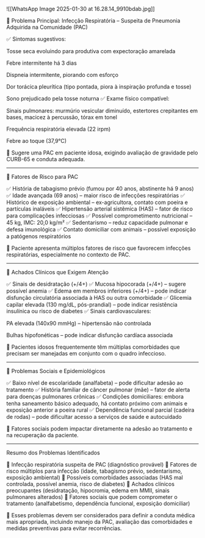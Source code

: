 ![[WhatsApp Image 2025-01-30 at 16.28.14_9910bdab.jpg]]



⿡ Problema Principal: Infecção Respiratória – Suspeita de Pneumonia Adquirida na Comunidade (PAC)

✅ Sintomas sugestivos:

Tosse seca evoluindo para produtiva com expectoração amarelada

Febre intermitente há 3 dias

Dispneia intermitente, piorando com esforço

Dor torácica pleurítica (tipo pontada, piora à inspiração profunda e tosse)

Sono prejudicado pela tosse noturna
✅ Exame físico compatível:

Sinais pulmonares: murmúrio vesicular diminuído, estertores crepitantes em bases, macicez à percussão, tórax em tonel

Frequência respiratória elevada (22 irpm)

Febre ao toque (37,9°C)


📌 Sugere uma PAC em paciente idosa, exigindo avaliação de gravidade pelo CURB-65 e conduta adequada.


---

⿢ Fatores de Risco para PAC

✅ História de tabagismo prévio (fumou por 40 anos, abstinente há 9 anos)
✅ Idade avançada (69 anos) – maior risco de infecções respiratórias
✅ Histórico de exposição ambiental – ex-agricultora, contato com poeira e partículas inaláveis
✅ Hipertensão arterial sistêmica (HAS) – fator de risco para complicações infecciosas
✅ Possível comprometimento nutricional – 45 kg, IMC: 20,0 kg/m²
✅ Sedentarismo – reduz capacidade pulmonar e defesa imunológica
✅ Contato domiciliar com animais – possível exposição a patógenos respiratórios

📌 Paciente apresenta múltiplos fatores de risco que favorecem infecções respiratórias, especialmente no contexto de PAC.


---

⿣ Achados Clínicos que Exigem Atenção

✅ Sinais de desidratação (+/4+)
✅ Mucosa hipocorada (+/4+) – sugere possível anemia
✅ Edema em membros inferiores (+/4+) – pode indicar disfunção circulatória associada à HAS ou outra comorbidade
✅ Glicemia capilar elevada (130 mg/dL, pós-prandial) – pode indicar resistência insulínica ou risco de diabetes
✅ Sinais cardiovasculares:

PA elevada (140x90 mmHg) – hipertensão não controlada

Bulhas hipofonéticas – pode indicar disfunção cardíaca associada


📌 Pacientes idosos frequentemente têm múltiplas comorbidades que precisam ser manejadas em conjunto com o quadro infeccioso.


---

⿤ Problemas Sociais e Epidemiológicos

✅ Baixo nível de escolaridade (analfabeta) – pode dificultar adesão ao tratamento
✅ História familiar de câncer pulmonar (mãe) – fator de alerta para doenças pulmonares crônicas
✅ Condições domiciliares: embora tenha saneamento básico adequado, há contato próximo com animais e exposição anterior a poeira rural
✅ Dependência funcional parcial (cadeira de rodas) – pode dificultar acesso a serviços de saúde e autocuidado

📌 Fatores sociais podem impactar diretamente na adesão ao tratamento e na recuperação da paciente.


---

Resumo dos Problemas Identificados

⿡ Infecção respiratória suspeita de PAC (diagnóstico provável)
⿢ Fatores de risco múltiplos para infecção (idade, tabagismo prévio, sedentarismo, exposição ambiental)
⿣ Possíveis comorbidades associadas (HAS mal controlada, possível anemia, risco de diabetes)
⿤ Achados clínicos preocupantes (desidratação, hipocromia, edema em MMII, sinais pulmonares alterados)
⿥ Fatores sociais que podem comprometer o tratamento (analfabetismo, dependência funcional, exposição domiciliar)

📌 Esses problemas devem ser considerados para definir a conduta médica mais apropriada, incluindo manejo da PAC, avaliação das comorbidades e medidas preventivas para evitar recorrências.

